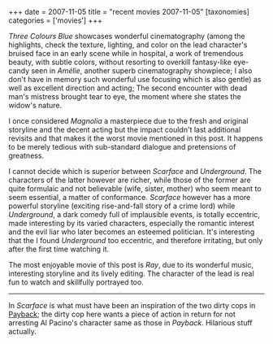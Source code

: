 +++
date = 2007-11-05
title = "recent movies 2007-11-05"
[taxonomies]
categories = ['movies']
+++

*Three Colours Blue* showcases wonderful cinematography (among the
highlights, check the texture, lighting, and color on the lead
character's bruised face in an early scene while in hospital, a work of
tremendous beauty, with subtle colors, without resorting to overkill
fantasy-like eye-candy seen in *Amélie*, another superb cinematography
showpiece; I also don't have in memory such wonderful use focusing
which is also gentle) as well as excellent direction and acting; The
second encounter with dead man's mistress brought tear to eye, the
moment where she states the widow's nature.

I once considered *Magnolia* a masterpiece due to the fresh and original
storyline and the decent acting but the impact couldn't last additional
revisits and that makes it the worst movie mentioned in this post. It
happens to be merely tedious with sub-standard dialogue and pretensions
of greatness.

I cannot decide which is superior between *Scarface* and *Underground*.
The characters of the latter however are richer, while those of the
former are quite formulaic and not believable (wife, sister, mother) who
seem meant to seem essential, a matter of conformance. *Scarface*
however has a more powerful storyline (exciting rise-and-fall story of a
crime lord) while *Underground*, a dark comedy full of implausible
events, is totally eccentric, made interesting by its varied characters,
especially the romantic interest and the evil liar who later becomes an
esteemed politician. It's interesting that the I found *Underground*
too eccentric, and therefore irritating, but only after the first time
watching it.

The most enjoyable movie of this post is *Ray*, due to its wonderful
music, interesting storyline and its lively editing. The character of
the lead is real fun to watch and skillfully portrayed too.

---

In *Scarface* is what must have been an inspiration of the two dirty
cops in [Payback]; the dirty cop here wants a piece of action in return
for not arresting Al Pacino's character same as those in *Payback*.
Hilarious stuff actually.

  [Payback]: @/payback-1999.md
